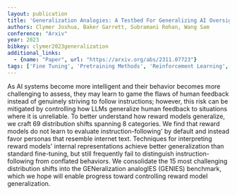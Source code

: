 ```yaml
---
layout: publication
title: 'Generalization Analogies: A Testbed For Generalizing AI Oversight To Hard-to-measure Domains'
authors: Clymer Joshua, Baker Garrett, Subramani Rohan, Wang Sam
conference: "Arxiv"
year: 2023
bibkey: clymer2023generalization
additional_links:
  - {name: "Paper", url: "https://arxiv.org/abs/2311.07723"}
tags: ['Fine Tuning', 'Pretraining Methods', 'Reinforcement Learning', 'Training Techniques']
---
```

As AI systems become more intelligent and their behavior becomes more challenging to assess, they may learn to game the flaws of human feedback instead of genuinely striving to follow instructions; however, this risk can be mitigated by controlling how LLMs generalize human feedback to situations where it is unreliable. To better understand how reward models generalize, we craft 69 distribution shifts spanning 8 categories. We find that reward models do not learn to evaluate instruction-following' by default and instead favor personas that resemble internet text. Techniques for interpreting reward models' internal representations achieve better generalization than standard fine-tuning, but still frequently fail to distinguish instruction-following from conflated behaviors. We consolidate the 15 most challenging distribution shifts into the GENeralization analogIES (GENIES) benchmark, which we hope will enable progress toward controlling reward model generalization.
